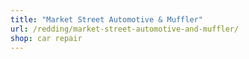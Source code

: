 ```yaml
---
title: "Market Street Automotive & Muffler"
url: /redding/market-street-automotive-and-muffler/
shop: car repair
---
```

